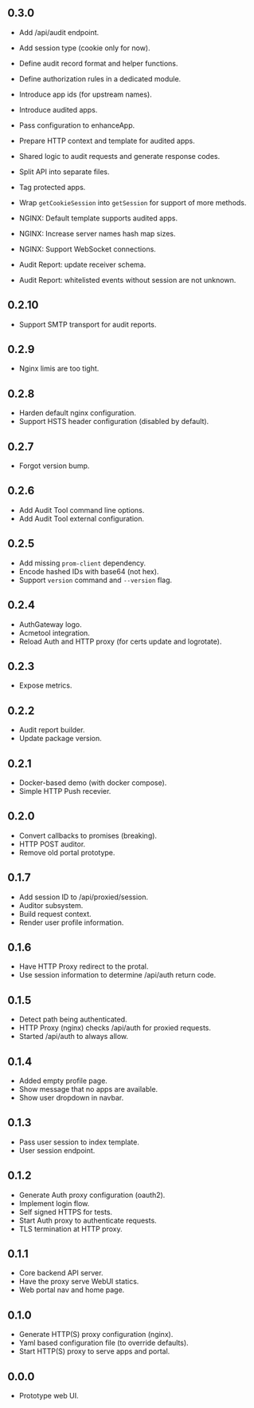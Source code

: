 0.3.0
-----
* Add /api/audit endpoint.
* Add session type (cookie only for now).
* Define audit record format and helper functions.
* Define authorization rules in a dedicated module.
* Introduce app ids (for upstream names).
* Introduce audited apps.
* Pass configuration to enhanceApp.
* Prepare HTTP context and template for audited apps.
* Shared logic to audit requests and generate response codes.
* Split API into separate files.
* Tag protected apps.
* Wrap `getCookieSession` into `getSession` for support of more methods.

* NGINX: Default template supports audited apps.
* NGINX: Increase server names hash map sizes.
* NGINX: Support WebSocket connections.

* Audit Report: update receiver schema.
* Audit Report: whitelisted events without session are not unknown.

0.2.10
------
* Support SMTP transport for audit reports.

0.2.9
-----
* Nginx limis are too tight.

0.2.8
-----
* Harden default nginx configuration.
* Support HSTS header configuration (disabled by default).

0.2.7
-----
* Forgot version bump.

0.2.6
-----
* Add Audit Tool command line options.
* Add Audit Tool external configuration.

0.2.5
-----
* Add missing `prom-client` dependency.
* Encode hashed IDs with base64 (not hex).
* Support `version` command and `--version` flag.

0.2.4
-----
* AuthGateway logo.
* Acmetool integration.
* Reload Auth and HTTP proxy (for certs update and logrotate).

0.2.3
-----
* Expose metrics.

0.2.2
-----
* Audit report builder.
* Update package version.

0.2.1
-----
* Docker-based demo (with docker compose).
* Simple HTTP Push recevier.

0.2.0
-----
* Convert callbacks to promises (breaking).
* HTTP POST auditor.
* Remove old portal prototype.

0.1.7
-----
* Add session ID to /api/proxied/session.
* Auditor subsystem.
* Build request context.
* Render user profile information.

0.1.6
-----
* Have HTTP Proxy redirect to the protal.
* Use session information to determine /api/auth return code.

0.1.5
-----
* Detect path being authenticated.
* HTTP Proxy (nginx) checks /api/auth for proxied requests.
* Started /api/auth to always allow.

0.1.4
-----
* Added empty profile page.
* Show message that no apps are available.
* Show user dropdown in navbar.

0.1.3
-----
* Pass user session to index template.
* User session endpoint.

0.1.2
-----
* Generate Auth proxy configuration (oauth2).
* Implement login flow.
* Self signed HTTPS for tests.
* Start Auth proxy to authenticate requests.
* TLS termination at HTTP proxy.

0.1.1
-----
* Core backend API server.
* Have the proxy serve WebUI statics.
* Web portal nav and home page.

0.1.0
-----
* Generate HTTP(S) proxy configuration (nginx).
* Yaml based configuration file (to override defaults).
* Start HTTP(S) proxy to serve apps and portal.

0.0.0
-----
* Prototype web UI.
